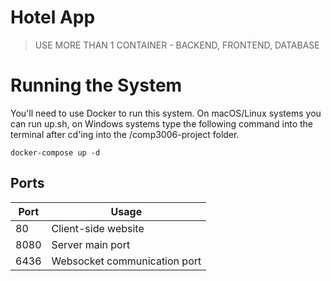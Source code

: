 # Hotel App
> USE MORE THAN 1 CONTAINER - BACKEND, FRONTEND, DATABASE

# Running the System
You'll need to use Docker to run this system.
On macOS/Linux systems you can run up.sh, on Windows systems type the following command into the terminal after cd'ing into the /comp3006-project folder.

`docker-compose up -d`

## Ports
| Port | Usage                        |
|------|------------------------------|
| 80   | Client-side website          |
| 8080 | Server main port             |
| 6436 | Websocket communication port |
